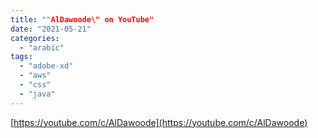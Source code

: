 ```yaml
---
title: ""AlDawoode\" on YouTube"
date: "2021-05-21"
categories: 
  - "arabic"
tags: 
  - "adobe-xd"
  - "aws"
  - "css"
  - "java"
---
```


[https://youtube.com/c/AlDawoode](https://youtube.com/c/AlDawoode)
